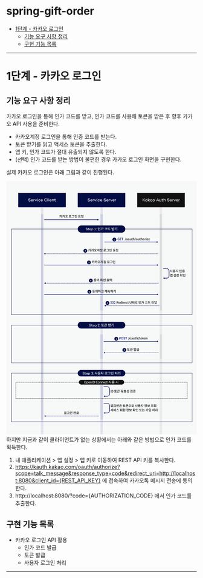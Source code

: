 # spring-gift-order
- [1단계 - 카카오 로그인](#1단계---카카오-로그인)
    - [기능 요구 사항 정리](#기능-요구-사항-정리)
    - [구현 기능 목록](#구현-기능-목록)


---
# 1단계 - 카카오 로그인

## 기능 요구 사항 정리
카카오 로그인을 통해 인가 코드를 받고, 인가 코드를 사용해 토큰을 받은 후 향후 카카오 API 사용을 준비한다.

- 카카오계정 로그인을 통해 인증 코드를 받는다.
- 토큰 받기를 읽고 액세스 토큰을 추출한다.
- 앱 키, 인가 코드가 절대 유출되지 않도록 한다.
- (선택) 인가 코드를 받는 방법이 불편한 경우 카카오 로그인 화면을 구현한다.

실제 카카오 로그인은 아래 그림과 같이 진행된다.

![img.png](src/main/resources/static/images/img.png)
하지만 지금과 같이 클라이언트가 없는 상황에서는 아래와 같은 방법으로 인가 코드를 획득한다.

1. 내 애플리케이션 > 앱 설정 > 앱 키로 이동하여 REST API 키를 복사한다.
2. https://kauth.kakao.com/oauth/authorize?scope=talk_message&response_type=code&redirect_uri=http://localhost:8080&client_id={REST_API_KEY} 에 접속하여 카카오톡 메시지 전송에 동의한다.
3. http://localhost:8080/?code={AUTHORIZATION_CODE} 에서 인가 코드를 추출한다.

## 구현 기능 목록

- 카카오 로그인 API 활용
  - 인가 코드 발급
  - 토큰 발급
  - 사용자 로그인 처리

---